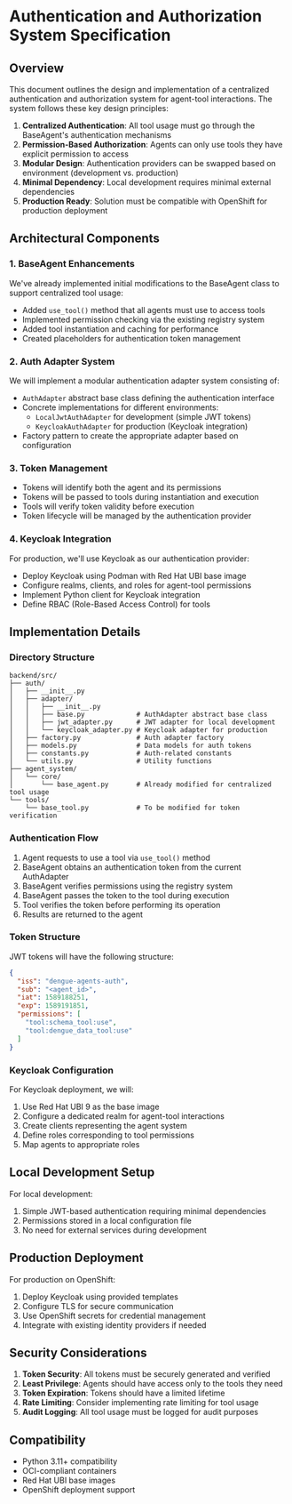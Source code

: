 # Authentication and Authorization System Specification

## Overview

This document outlines the design and implementation of a centralized authentication and authorization system for agent-tool interactions. The system follows these key design principles:

1. **Centralized Authentication**: All tool usage must go through the BaseAgent's authentication mechanisms
2. **Permission-Based Authorization**: Agents can only use tools they have explicit permission to access
3. **Modular Design**: Authentication providers can be swapped based on environment (development vs. production)
4. **Minimal Dependency**: Local development requires minimal external dependencies
5. **Production Ready**: Solution must be compatible with OpenShift for production deployment

## Architectural Components

### 1. BaseAgent Enhancements

We've already implemented initial modifications to the BaseAgent class to support centralized tool usage:

- Added `use_tool()` method that all agents must use to access tools
- Implemented permission checking via the existing registry system
- Added tool instantiation and caching for performance
- Created placeholders for authentication token management

### 2. Auth Adapter System

We will implement a modular authentication adapter system consisting of:

- `AuthAdapter` abstract base class defining the authentication interface
- Concrete implementations for different environments:
  - `LocalJwtAuthAdapter` for development (simple JWT tokens)
  - `KeycloakAuthAdapter` for production (Keycloak integration)
- Factory pattern to create the appropriate adapter based on configuration

### 3. Token Management

- Tokens will identify both the agent and its permissions
- Tokens will be passed to tools during instantiation and execution
- Tools will verify token validity before execution
- Token lifecycle will be managed by the authentication provider

### 4. Keycloak Integration

For production, we'll use Keycloak as our authentication provider:

- Deploy Keycloak using Podman with Red Hat UBI base image
- Configure realms, clients, and roles for agent-tool permissions
- Implement Python client for Keycloak integration
- Define RBAC (Role-Based Access Control) for tools

## Implementation Details

### Directory Structure

```
backend/src/
├── auth/
│   ├── __init__.py
│   ├── adapter/
│   │   ├── __init__.py
│   │   ├── base.py             # AuthAdapter abstract base class
│   │   ├── jwt_adapter.py      # JWT adapter for local development
│   │   └── keycloak_adapter.py # Keycloak adapter for production
│   ├── factory.py              # Auth adapter factory
│   ├── models.py               # Data models for auth tokens
│   ├── constants.py            # Auth-related constants
│   └── utils.py                # Utility functions
├── agent_system/
│   └── core/
│       └── base_agent.py       # Already modified for centralized tool usage
└── tools/
    └── base_tool.py            # To be modified for token verification
```

### Authentication Flow

1. Agent requests to use a tool via `use_tool()` method
2. BaseAgent obtains an authentication token from the current AuthAdapter
3. BaseAgent verifies permissions using the registry system
4. BaseAgent passes the token to the tool during execution
5. Tool verifies the token before performing its operation
6. Results are returned to the agent

### Token Structure

JWT tokens will have the following structure:

```json
{
  "iss": "dengue-agents-auth",
  "sub": "<agent_id>",
  "iat": 1589188251,
  "exp": 1589191851,
  "permissions": [
    "tool:schema_tool:use",
    "tool:dengue_data_tool:use"
  ]
}
```

### Keycloak Configuration

For Keycloak deployment, we will:

1. Use Red Hat UBI 9 as the base image
2. Configure a dedicated realm for agent-tool interactions
3. Create clients representing the agent system
4. Define roles corresponding to tool permissions
5. Map agents to appropriate roles

## Local Development Setup

For local development:

1. Simple JWT-based authentication requiring minimal dependencies
2. Permissions stored in a local configuration file
3. No need for external services during development

## Production Deployment

For production on OpenShift:

1. Deploy Keycloak using provided templates
2. Configure TLS for secure communication
3. Use OpenShift secrets for credential management
4. Integrate with existing identity providers if needed

## Security Considerations

1. **Token Security**: All tokens must be securely generated and verified
2. **Least Privilege**: Agents should have access only to the tools they need
3. **Token Expiration**: Tokens should have a limited lifetime
4. **Rate Limiting**: Consider implementing rate limiting for tool usage
5. **Audit Logging**: All tool usage must be logged for audit purposes

## Compatibility

- Python 3.11+ compatibility
- OCI-compliant containers
- Red Hat UBI base images
- OpenShift deployment support
